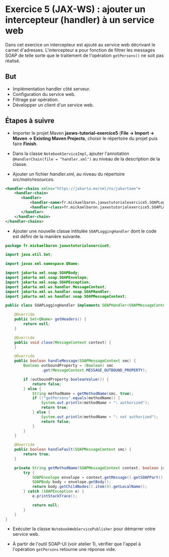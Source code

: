 # Exercice 5 (JAX-WS) : ajouter un intercepteur (handler) à un service web

Dans cet exercice un intercepteur est ajouté au service web décrivant le carnet d'adresses. L'intercepteur a pour fonction de filtrer les messages SOAP de telle sorte que le traitement de l'opération `getPersons()` ne soit pas réalisé.

## But

* Implémentation handler côté serveur.
* Configuration du service web.
* Filtrage par opération.
* Développer un client d'un service web.

## Étapes à suivre

* Importer le projet Maven **jaxws-tutorial-exercice5** (**File -> Import -> Maven -> Existing Maven Projects**, choisir le répertoire du projet puis faire **Finish**.

* Dans la classe `NotebookServiceImpl`, ajouter l'annotation `@HandlerChain(file = "handler.xml")` au niveau de la description de la classe.

* Ajouter un fichier *handler.xml*, au niveau du répertoire *src/main/resources*.

```xml
<handler-chains xmlns="https://jakarta.ee/xml/ns/jakartaee">
    <handler-chain>
       <handler>
           <handler-name>fr.mickaelbaron.jaxwstutorialexercice5.SOAPLoggingHandler</handler-name>
           <handler-class>fr.mickaelbaron.jaxwstutorialexercice5.SOAPLoggingHandler</handler-class>
       </handler>
    </handler-chain>
</handler-chains>
```

* Ajouter une nouvelle classe intitulée `SOAPLoggingHandler` dont le code est défini de la manière suivante.

```java
package fr.mickaelbaron.jaxwstutorialexercice5;

import java.util.Set;

import javax.xml.namespace.QName;

import jakarta.xml.soap.SOAPBody;
import jakarta.xml.soap.SOAPEnvelope;
import jakarta.xml.soap.SOAPException;
import jakarta.xml.ws.handler.MessageContext;
import jakarta.xml.ws.handler.soap.SOAPHandler;
import jakarta.xml.ws.handler.soap.SOAPMessageContext;

public class SOAPLoggingHandler implements SOAPHandler<SOAPMessageContext> {

    @Override
    public Set<QName> getHeaders() {
        return null;
    }

    @Override
    public void close(MessageContext context) {
    }

    @Override
    public boolean handleMessage(SOAPMessageContext smc) {
        Boolean outboundProperty = (Boolean) smc
                .get(MessageContext.MESSAGE_OUTBOUND_PROPERTY);

        if (outboundProperty.booleanValue()) {
            return false;
        } else {
            String methodName = getMethodName(smc, true);
            if (!"getPersons".equals(methodName)) {
                System.out.println(methodName + ": authorized");
                return true;
            } else {
                System.out.println(methodName + ": not authorized");
                return false;
            }
        }
    }

    @Override
    public boolean handleFault(SOAPMessageContext smc) {
        return true;
    }

    private String getMethodName(SOAPMessageContext context, boolean isRequest) {
        try {
            SOAPEnvelope envelope = context.getMessage().getSOAPPart().getEnvelope();
            SOAPBody body = envelope.getBody();
            return body.getChildNodes().item(0).getLocalName();
        } catch (SOAPException e) {
            e.printStackTrace();

            return null;
        }
    }
}
```

* Exécuter la classe `NotebookWebServicePublisher` pour démarrer votre service web.

* À partir de l'outil SOAP-UI (voir atelier 1), vérifier que l'appel à l'opération `getPersons` retourne une réponse vide.
